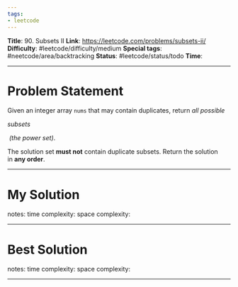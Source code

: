 ```yaml
---
tags:
- leetcode
---
```

**Title**: 90. Subsets II
**Link**: https://leetcode.com/problems/subsets-ii/
**Difficulty**: #leetcode/difficulty/medium 
**Special tags**: #neetcode/area/backtracking 
**Status**: #leetcode/status/todo 
**Time**: 

---
# Problem Statement
Given an integer array `nums` that may contain duplicates, return _all possible_ 

_subsets_

 _(the power set)_.

The solution set **must not** contain duplicate subsets. Return the solution in **any order**.

---
# My Solution

notes: 
time complexity: 
space complexity: 

---
# Best Solution

notes: 
time complexity: 
space complexity: 

---

